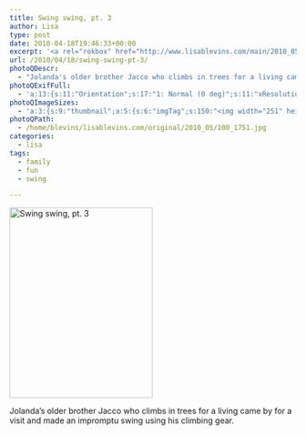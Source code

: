 ```yaml
---
title: Swing swing, pt. 3
author: Lisa
type: post
date: 2010-04-18T19:46:33+00:00
excerpt: '<a rel="rokbox" href="http://www.lisablevins.com/main/2010_05/100_1751.jpg" title="Swing swing, pt. 3"><img width="251" height="335" alt="Swing swing, pt. 3" src="http://www.lisablevins.com/thumbnail/2010_05/100_1751.jpg" class="photoQexcerpt photoQLinkImg" /></a>'
url: /2010/04/18/swing-swing-pt-3/
photoQDescr:
  - "Jolanda's older brother Jacco who climbs in trees for a living came by for a visit and made an impromptu swing using his climbing gear."
photoQExifFull:
  - 'a:13:{s:11:"Orientation";s:17:"1: Normal (0 deg)";s:11:"xResolution";s:2:"72";s:11:"yResolution";s:2:"72";s:14:"ResolutionUnit";s:4:"Inch";s:8:"Software";s:15:"QuickTime 7.6.6";s:8:"DateTime";s:19:"2010:05:23 17:26:58";s:12:"HostComputer";s:15:"Mac OS X 10.6.3";s:11:"ExifVersion";s:11:"version 2.2";s:16:"DateTimeOriginal";s:19:"2010:04:18 16:32:00";s:10:"ColorSpace";s:4:"sRGB";s:14:"ExifImageWidth";s:10:"960 pixels";s:15:"ExifImageHeight";s:11:"1280 pixels";s:20:"FocalLength35mmEquiv";s:0:"";}'
photoQImageSizes:
  - 'a:3:{s:9:"thumbnail";a:5:{s:6:"imgTag";s:150:"<img width="251" height="335" alt="Swing swing, pt. 3" src="http://www.lisablevins.com/thumbnail/2010_05/100_1751.jpg" class="PhotoQImg" />";s:6:"imgUrl";s:68:"http://www.lisablevins.com/thumbnail/2010_05/100_1751.jpg";s:7:"imgPath";s:71:"/home/blevins/lisablevins.com/thumbnail/2010_05/100_1751.jpg";s:8:"imgWidth";s:3:"251";s:9:"imgHeight";s:3:"335";}s:4:"main";a:5:{s:6:"imgTag";s:145:"<img width="394" height="525" alt="Swing swing, pt. 3" src="http://www.lisablevins.com/main/2010_05/100_1751.jpg" class="PhotoQImg" />";s:6:"imgUrl";s:63:"http://www.lisablevins.com/main/2010_05/100_1751.jpg";s:7:"imgPath";s:66:"/home/blevins/lisablevins.com/main/2010_05/100_1751.jpg";s:8:"imgWidth";s:3:"394";s:9:"imgHeight";s:3:"525";}s:8:"original";a:5:{s:6:"imgTag";s:150:"<img width="960" height="1280" alt="Swing swing, pt. 3" src="http://www.lisablevins.com/original/2010_05/100_1751.jpg" class="PhotoQImg" />";s:6:"imgUrl";s:67:"http://www.lisablevins.com/original/2010_05/100_1751.jpg";s:7:"imgPath";s:70:"/home/blevins/lisablevins.com/original/2010_05/100_1751.jpg";s:8:"imgWidth";s:3:"960";s:9:"imgHeight";s:4:"1280";}}'
photoQPath:
  - /home/blevins/lisablevins.com/original/2010_05/100_1751.jpg
categories:
  - lisa
tags:
  - family
  - fun
  - swing

---
```

<a rel="lightbox" href="http://www.lisablevins.com/main/2010_05/100_1751.jpg" title="Swing swing, pt. 3"><img width="251" height="335" alt="Swing swing, pt. 3" src="http://www.lisablevins.com/thumbnail/2010_05/100_1751.jpg" class="photoQcontent photoQLinkImg" /></a>

<div class="photoQDescr">
  Jolanda&#8217;s older brother Jacco who climbs in trees for a living came by for a visit and made an impromptu swing using his climbing gear.
</div>